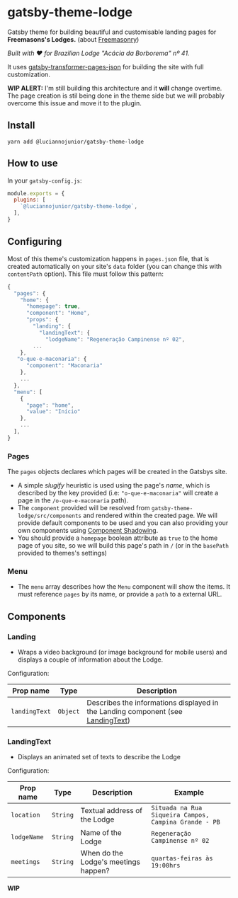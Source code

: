 # gatsby-theme-lodge

Gatsby theme for building beautiful and customisable landing pages for **Freemasons's Lodges.** (about [Freemasonry](https://en.wikipedia.org/wiki/Freemasonry))

_Built with :heart: for Brazilian Lodge "Acácia da Borborema" nº 41._

It uses [gatsby-transformer-pages-json](https://github.com/luciannojunior/gatsby-transformer-pages-json) for building the site with full customization.

**WIP ALERT:** I'm still building this architecture and it **will** change overtime. The page creation is stil being done in the theme side but we will probably overcome this issue and move it to the plugin.

## Install

`yarn add @luciannojunior/gatsby-theme-lodge`

## How to use

In your `gatsby-config.js`:

```javascript
module.exports = {
  plugins: [
    `@luciannojunior/gatsby-theme-lodge`,
  ],
}
```

## Configuring

Most of this theme's customization happens in `pages.json` file, that is created automatically on your site's `data` folder (you can change this with `contentPath` option). This file must follow this pattern:

```javascript
{
  "pages": {
    "home": {
      "homepage": true,
      "component": "Home",
      "props": {
        "landing": {
          "landingText": {
            "lodgeName": "Regeneração Campinense nº 02",
        ...
    },
   "o-que-e-maconaria": {
      "component": "Maconaria"
    },
    ...
  },
  "menu": [
    {
      "page": "home",
      "value": "Início"
    },
    ...
  ],
}
```

### Pages

The `pages` objects declares which pages will be created in the Gatsbys site.

- A simple _slugify_ heuristic is used using the page's _name_, which is described by the key provided (i.e: `"o-que-e-maconaria"` will create a page in the `/o-que-e-maconaria` path).
- The `component` provided will be resolved from `gatsby-theme-lodge/src/components` and rendered within the created page. We will provide default components to be used and you can also providing your own components using [Component Shadowing](https://www.gatsbyjs.org/blog/2019-04-29-component-shadowing/).
- You should provide a `homepage` boolean attribute as `true` to the home page of you site, so we will build this page's path in `/` (or in the `basePath` provided to themes's settings)

### Menu

- The `menu` array describes how the `Menu` component will show the items. It must reference `pages` by its name, or provide a `path` to a external URL.

## Components

### Landing

- Wraps a video background (or image background for mobile users) and displays a couple of information about the Lodge.

Configuration:

|Prop name|Type                          |Description                         |
|----------------|-------------------------------|-----------------------------|
|`landingText`|`Object`            |Describes the informations displayed in the Landing component (see [LandingText](#landing-text))|

### LandingText

- Displays an animated set of texts to describe the Lodge

Configuration:

|Prop name|Type                          |Description                    | Example |
|----------------|-------------------------------|-----------------------------| -----|
|`location`|`String`            | Textual address of the Lodge| `Situada na Rua Siqueira Campos, Campina Grande - PB` |
|`lodgeName`|`String`            |Name of the Lodge|`Regeneração Campinense nº 02`|
|`meetings`|`String`            |When do the Lodge's meetings happen?|`quartas-feiras às 19:00hrs`|

**WIP**

